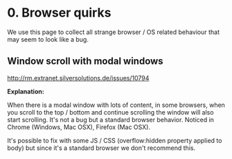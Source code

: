 # 0. Browser quirks

We use this page to collect all strange browser / OS related behaviour that may seem to look like a bug. 

## Window scroll with modal windows

http://rm.extranet.silversolutions.de/issues/10794

**Explanation:**

When there is a modal window with lots of content, in some browsers, when you scroll to the top / bottom and continue scrolling the window will also start scrolling. It's not a bug but a standard browser behavior. Noticed in Chrome (Windows, Mac OSX), Firefox (Mac OSX).

It's possible to fix with some JS / CSS (overflow:hidden property applied to body) but since it's a standard browser we don't recommend this.
